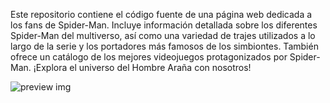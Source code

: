 Este repositorio contiene el código fuente de una página web dedicada a los fans de Spider-Man. Incluye información detallada sobre los diferentes Spider-Man del multiverso, así como una variedad de trajes utilizados a lo largo de la serie y los portadores más famosos de los simbiontes. También ofrece un catálogo de los mejores videojuegos protagonizados por Spider-Man. ¡Explora el universo del Hombre Araña con nosotros!

 

![preview img](/preview.png)

